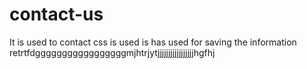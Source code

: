 # contact-us
It is used to contact
css is used
is has used for saving the information
retrtfdgggggggggggggggggmjhtrjytjjjjjjjjjjjjjjjjjhgfhj

